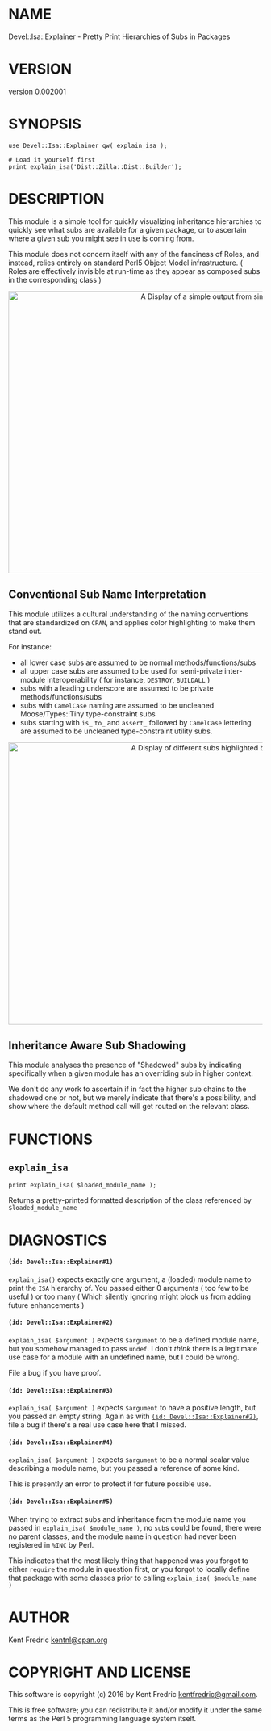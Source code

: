 # NAME

Devel::Isa::Explainer - Pretty Print Hierarchies of Subs in Packages

# VERSION

version 0.002001

# SYNOPSIS

    use Devel::Isa::Explainer qw( explain_isa );

    # Load it yourself first
    print explain_isa('Dist::Zilla::Dist::Builder');

# DESCRIPTION

This module is a simple tool for quickly visualizing inheritance hierarchies to quickly
see what subs are available for a given package, or to ascertain where a given sub
you might see in use is coming from.

This module does not concern itself with any of the fanciness of Roles, and instead, relies entirely
on standard Perl5 Object Model infrastructure. ( Roles are effectively invisible at run-time as
they appear as composed subs in the corresponding class )

<div>
    <center><img alt="A Display of a simple output from simple usage" src="http://kentnl.github.io/screenshots/Devel-Isa-Explainer/0/c3.png" width="820" height="559" /></center>
</div>

## Conventional Sub Name Interpretation

This module utilizes a cultural understanding of the naming conventions that are standardized
on `CPAN`, and applies color highlighting to make them stand out.

For instance:

- all lower case subs are assumed to be normal methods/functions/subs
- all upper case subs are assumed to be used for semi-private inter-module interoperability
( for instance, `DESTROY`, `BUILDALL` )
- subs with a leading underscore are assumed to be private methods/functions/subs
- subs with `CamelCase` naming are assumed to be uncleaned Moose/Types::Tiny type-constraint subs
- subs starting with `is_` `to_` and `assert_` followed by `CamelCase` lettering are assumed to
be uncleaned type-constraint utility subs.

<div>
    <center><img alt="A Display of different subs highlighted by convention" src="http://kentnl.github.io/screenshots/Devel-Isa-Explainer/0/c2.png" width="820" height="559" /></center>
</div>

## Inheritance Aware Sub Shadowing

This module analyses the presence of "Shadowed" subs by indicating specifically
when a given module has an overriding sub in higher context.

We don't do any work to ascertain if in fact the higher sub chains to the shadowed one or
not, but we merely indicate that there's a possibility, and show where the default method
call will get routed on the relevant class.

# FUNCTIONS

## `explain_isa`

    print explain_isa( $loaded_module_name );

Returns a pretty-printed formatted description of the class referenced by `$loaded_module_name`

# DIAGNOSTICS

#### `(id: Devel::Isa::Explainer#1)`

`explain_isa()` expects exactly one argument, a (loaded) module name to print
the `ISA` hierarchy of. You passed either 0 arguments ( too few to be useful )
or too many ( Which silently ignoring might block us from adding future enhancements )

#### `(id: Devel::Isa::Explainer#2)`

`explain_isa( $argument )` expects `$argument` to be a defined module name, but you
somehow managed to pass `undef`. I don't _think_ there is a legitimate use case for a
module with an undefined name, but I could be wrong.

File a bug if you have proof.

#### `(id: Devel::Isa::Explainer#3)`

`explain_isa( $argument )` expects `$argument` to have a positive length, but you passed
an empty string. Again as with [`(id: Devel::Isa::Explainer#2)`](#id-devel-isa-explainer-2), file a bug if there's a
real use case here that I missed.

#### `(id: Devel::Isa::Explainer#4)`

`explain_isa( $argument )` expects `$argument` to be a normal scalar value describing
a module name, but you passed a reference of some kind.

This is presently an error to protect it for future possible use.

#### `(id: Devel::Isa::Explainer#5)`

When trying to extract subs and inheritance from the module name you passed in
`explain_isa( $module_name )`, no `sub`s could be found, there were no parent classes,
and the module name in question had never been registered in `%INC` by Perl.

This indicates that the most likely thing that happened was you forgot to either `require`
the module in question first, or you forgot to locally define that package with some classes
prior to calling `explain_isa( $module_name )`

# AUTHOR

Kent Fredric <kentnl@cpan.org>

# COPYRIGHT AND LICENSE

This software is copyright (c) 2016 by Kent Fredric <kentfredric@gmail.com>.

This is free software; you can redistribute it and/or modify it under
the same terms as the Perl 5 programming language system itself.
